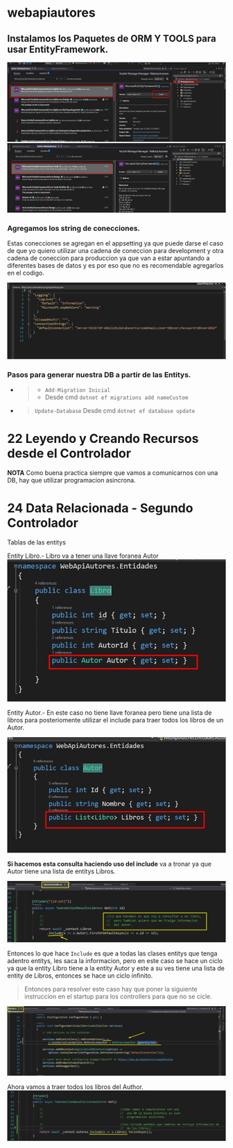 # webapiautores


## Instalamos los Paquetes de ORM Y TOOLS para usar EntityFramework.

![ormentity.jpg](./imgReadme/ormentity.jpg)
![ormentitytools.jpg](./imgReadme/ormentitytools.jpg)

### Agregamos los string de conecciones.
Estas conecciones se agregan en el appsetting ya que puede darse 
el caso de que yo quiero utilizar una cadena de coneccion 
para development y otra cadena de coneccion para produccion ya 
que van a estar apuntando a diferentes bases de datos y es por
eso que no es recomendable agregarlos en el codigo.

![connectionString](./imgReadme/connectionString.jpg)

### Pasos para generar nuestra DB a partir de las Entitys.

*   > - `Add-Migration Inicial` 
    > - Desde cmd `dotnet ef migrations add nameCustom`
*   > `Update-Database`
    > Desde cmd `dotnet ef database update`

# 22 Leyendo y Creando Recursos desde el Controlador

**NOTA** Como buena practica siempre que vamos a comunicarnos
con una DB, hay que utilizar programacion asincrona.

# 24 Data Relacionada - Segundo Controlador

Tablas de las entitys

Entity Libro.- Libro va a tener una llave foranea Autor
![autorEntity](./imgReadme/autorEntity.jpg)

Entity Autor.- En este caso no tiene llave foranea pero tiene
una lista de libros para posteriomente utilizar el include
para traer todos los libros de un Autor.

![enittyAutor](./imgReadme/enittyAutor.jpg)

**Si hacemos esta consulta haciendo uso del include** 
va a tronar ya que Autor tiene una lista de entitys Libros.

![GetLibro](./imgReadme/GetLibro.jpg)

Entonces lo que hace `Include` es que a todas las clases entitys
que tenga adentro entitys, les saca la informacion, pero en este 
caso se hace un ciclo ya que la entity Libro tiene a la entity
Autor y este a su ves tiene una lista de entity de Libros,
entonces se hace un ciclo infinito.

> Entonces para resolver este caso hay que poner la siguiente
instruccion en el startup para los controllers para que no se cicle.

![ignoreCicles](./imgReadme/ignoreCicles.jpg)

Ahora vamos a traer todos los libros del Author.
![GetAuthorWithLibros](./imgReadme/GetAuthorWithLibros.jpg)








